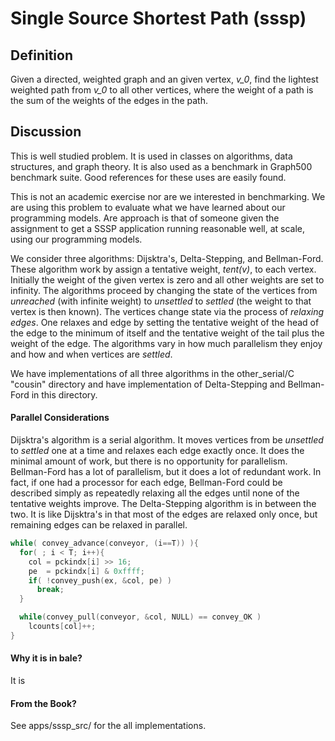 # Single Source Shortest Path  (sssp)

## Definition
Given a directed, weighted graph and an given vertex, *v_0*,
find the lightest weighted path from *v_0* to all other vertices,
where the weight of a path is the sum of the weights of the 
edges in the path.

## Discussion
This is well studied problem.
It is used in classes on algorithms, data structures, and graph theory.
It is also used as a benchmark in Graph500 benchmark suite.
Good references for these uses are easily found.

This is not an academic exercise nor are we interested in benchmarking.
We are using this problem to evaluate what we have learned about our programming models.
Are approach is that of someone given the assignment to get a SSSP application
running reasonable well, at scale, using our programming models.

We consider three algorithms: Dijsktra's, Delta-Stepping, and Bellman-Ford.
These algorithm work by assign a tentative weight, *tent(v)*, to each vertex. 
Initially the weight of the given vertex is zero and all other weights are set to infinity.
The algorithms proceed by changing the state of the vertices from *unreached* (with infinite weight)
to *unsettled* to *settled* (the weight to that vertex is then known). 
The vertices change state via the process of *relaxing edges*.
One relaxes and edge by setting the tentative weight of the head of the edge to the 
minimum of itself and the tentative weight of the tail plus the weight of the edge.
The algorithms vary in how much parallelism they enjoy and how and when vertices are *settled*.

We have implementations of all three algorithms in the other_serial/C "cousin" directory 
and have implementation of Delta-Stepping and Bellman-Ford in this directory.

#### Parallel Considerations
Dijsktra's algorithm is a serial algorithm. It moves vertices from be *unsettled* to *settled* 
one at a time and relaxes each edge exactly once.  It does the minimal amount of work, but
there is no opportunity for parallelism.
Bellman-Ford has a lot of parallelism, but it does a lot of redundant work.
In fact, if one had a processor for each edge, Bellman-Ford could be described 
simply as repeatedly relaxing all the edges until none of the tentative weights improve.
The Delta-Stepping algorithm is in between the two.
It is like Dijsktra's in that most of the edges are relaxed only once, but remaining edges
can be relaxed in parallel.


```c
while( convey_advance(conveyor, (i==T)) ){
  for( ; i < T; i++){
    col = pckindx[i] >> 16;
    pe  = pckindx[i] & 0xffff;
    if( !convey_push(ex, &col, pe) )
      break;
  }

  while(convey_pull(conveyor, &col, NULL) == convey_OK )
    lcounts[col]++;
}
```

#### Why it is in bale?
It is 


#### From the Book?


See apps/sssp_src/ for the all implementations.

